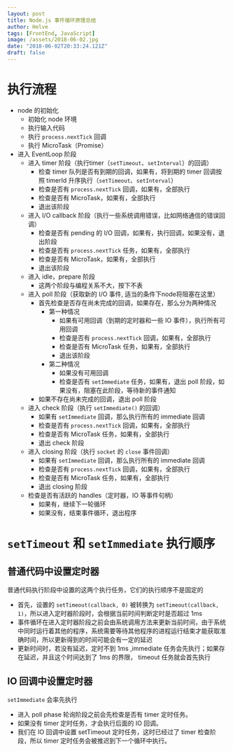 ```yaml
---
layout: post
title: Node.js 事件循环原理总结
author: Helve
tags: [FrontEnd, JavaScript]
image: /assets/2018-06-02.jpg
date: "2018-06-02T20:33:24.121Z"
draft: false
---
```


# 执行流程
* node 的初始化
    * 初始化 node 环境
    * 执行输入代码
    * 执行 `process.nextTick` 回调
    * 执行 MicroTask（Promise）
* 进入 EventLoop 阶段
    * 进入 timer 阶段（执行timer（`setTimeout`、`setInterval`）的回调）
        * 检查 timer 队列是否有到期的回调，如果有，将到期的 timer 回调按照 timerId 升序执行（`setTimeout`、`setInterval`）
        * 检查是否有 `process.nextTick` 回调，如果有，全部执行
        * 检查是否有 MicroTask，如果有，全部执行
        * 退出该阶段
    * 进入 I/O callback 阶段（执行一些系统调用错误，比如网络通信的错误回调）
        * 检查是否有 pending 的 I/O 回调，如果有，执行回调，如果没有，退出阶段
        * 检查是否有 `process.nextTick` 任务，如果有，全部执行
        * 检查是否有 MicroTask，如果有，全部执行
        * 退出该阶段
    * 进入 idle，prepare 阶段
        * 这两个阶段与编程关系不大，按下不表
    * 进入 poll 阶段（获取新的 I/O 事件, 适当的条件下node将阻塞在这里）
        * 首先检查是否存在尚未完成的回调，如果存在，那么分为两种情况
            * 第一种情况
                * 如果有可用回调（到期的定时器和一些 IO 事件），执行所有可用回调
                * 检查是否有 `process.nextTick` 回调，如果有，全部执行
                * 检查是否有 MicroTask 任务，如果有，全部执行
                * 退出该阶段
            * 第二种情况
                * 如果没有可用回调
                * 检查是否有 `setImmediate` 任务，如果有，退出 poll 阶段，如果没有，阻塞在此阶段，等待新的事件通知
        * 如果不存在尚未完成的回调，退出 poll 阶段
    * 进入 check 阶段（执行 `setImmediate()` 的回调）
        * 如果有 `setImmediate` 回调，那么执行所有的 immediate 回调
        * 检查是否有 `process.nextTick` 回调，如果有，全部执行
        * 检查是否有 MicroTask 任务，如果有，全部执行
        * 退出 check 阶段
    * 进入 closing 阶段（执行 `socket` 的 `close` 事件回调）
        * 如果有 `setImmediate` 回调，那么执行所有的 immediate 回调
        * 检查是否有 `process.nextTick` 回调，如果有，全部执行
        * 检查是否有 MicroTask 任务，如果有，全部执行
        * 退出 closing 阶段
    * 检查是否有活跃的 handles（定时器，IO 等事件句柄）
        * 如果有，继续下一轮循环
        * 如果没有，结束事件循环，退出程序

# `setTimeout` 和 `setImmediate` 执行顺序

## 普通代码中设置定时器

普通代码执行阶段中设置的这两个执行任务，它们的执行顺序不是固定的

* 首先，设置的 `setTimeout(callback, 0)` 被转换为 `setTimeout(callback, 1)`，所以进入定时器阶段时，会根据当前时间判断定时是否超过 1ms
* 事件循环在进入定时器阶段之前会由系统调用方法来更新当前时间，由于系统中同时运行着其他的程序，系统需要等待其他程序的进程运行结束才能获取准确时间，所以更新得到的时间可能会有一定的延迟
* 更新时间时，若没有延迟，定时不到 1ms ,immediate 任务会先执行；如果存在延迟，并且这个时间达到了 1ms 的界限， timeout 任务就会首先执行

## IO 回调中设置定时器

`setImmediate` 会率先执行

* 进入 poll phase 轮询阶段之前会先检查是否有 timer 定时任务。
* 如果没有 timer 定时任务，才会执行后面的 IO 回调。
* 我们在 IO 回调中设置 setTimeout 定时任务，这时已经过了 timer 检查阶段，所以 timer 定时任务会被推迟到下一个循环中执行。
